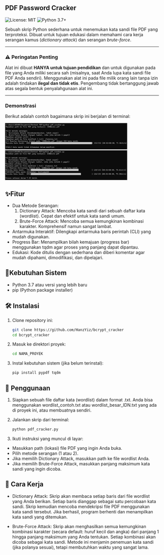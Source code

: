## PDF Password Cracker

![License: MIT](https://img.shields.io/badge/License-MIT-yellow.svg)
![Python 3.7+](https://img.shields.io/badge/python-3.7+-blue.svg)

Sebuah skrip Python sederhana untuk menemukan kata sandi file PDF yang terproteksi. Dibuat untuk tujuan edukasi dalam memahami cara kerja serangan kamus (*dictionary attack*) dan serangan *brute-force*.

---

### ⚠️ Peringatan Penting

Alat ini dibuat **HANYA untuk tujuan pendidikan** dan untuk digunakan pada file yang Anda miliki secara sah (misalnya, saat Anda lupa kata sandi file PDF Anda sendiri). Menggunakan alat ini pada file milik orang lain tanpa izin adalah tindakan **ilegal dan tidak etis**. Pengembang tidak bertanggung jawab atas segala bentuk penyalahgunaan alat ini.

---

### Demonstrasi

Berikut adalah contoh bagaimana skrip ini berjalan di terminal:

<img src="assets/No Result.jpg" alt="Screenshot" width="400"/>
<img src="assets/Result.jpg" alt="Screenshot" width="400"/>

## ✨Fitur
* Dua Metode Serangan:
    1. Dictionary Attack: Mencoba kata sandi dari sebuah daftar kata (wordlist). Cepat dan efektif untuk kata sandi umum.
    2. Brute-Force Attack: Mencoba semua kemungkinan kombinasi karakter. Komprehensif namun sangat lambat.
* Antarmuka Interaktif: Dilengkapi antarmuka baris perintah (CLI) yang mudah digunakan.
* Progress Bar: Menampilkan bilah kemajuan (progress bar) menggunakan tqdm agar proses yang panjang dapat dipantau.
* Edukasi: Kode ditulis dengan sederhana dan diberi komentar agar mudah dipahami, dimodifikasi, dan dipelajari.

## 📣Kebutuhan Sistem
* Python 3.7 atau versi yang lebih baru
* pip (Python package installer)

## 🛠️ Instalasi

1. Clone repository ini:
   ```bash
   git clone https://github.com/HanzYiz/bcrypt_cracker
   cd bcrypt_cracker

2. Masuk ke direktori proyek:
   ```bash
   cd NAMA_PROYEK

3. Instal kebutuhan sistem (jika belum terinstal):
   ```bash
   pip install pypdf tqdm

## 📝 Penggunaan
1. Siapkan sebuah file daftar kata (wordlist) dalam format .txt. Anda bisa menggunakan wordlist_contoh.txt atau wordlist_besar_IDN.txt yang ada di proyek ini, atau membuatnya sendiri.

2. Jalankan skrip dari terminal:
   ```bash
   python pdf_cracker.py

3. Ikuti instruksi yang muncul di layar:
* Masukkan path (lokasi) file PDF yang ingin Anda buka.
* Pilih metode serangan (1 atau 2).
* Jika memilih Dictionary Attack, masukkan path ke file wordlist Anda.
* Jika memilih Brute-Force Attack, masukkan panjang maksimum kata sandi yang ingin dicoba.

## 📝 Cara Kerja
* Dictionary Attack: Skrip akan membaca setiap baris dari file wordlist yang Anda berikan. Setiap baris dianggap sebagai satu percobaan kata sandi. Skrip kemudian mencoba mendekripsi file PDF menggunakan kata sandi tersebut. Jika berhasil, program berhenti dan menampilkan kata sandi yang ditemukan.

* Brute-Force Attack: Skrip akan menghasilkan semua kemungkinan kombinasi karakter (secara default: huruf kecil dan angka) dari panjang 1 hingga panjang maksimum yang Anda tentukan. Setiap kombinasi akan dicoba sebagai kata sandi. Metode ini menjamin penemuan kata sandi (jika polanya sesuai), tetapi membutuhkan waktu yang sangat lama.